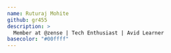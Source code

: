 ```yaml
---
name: Ruturaj Mohite
github: gr455
description: >
  Member at @zense | Tech Enthusiast | Avid Learner
basecolor: "#00ffff"
---
```

